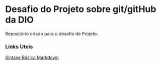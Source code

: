 # Desafio do Projeto sobre git/gitHub da DIO 
Repositório criado para o desafio de Projeto.

### Links Uteis
[Sintaxe Básica Markdown](https://www.markdownguide.org/basic-syntax/)
